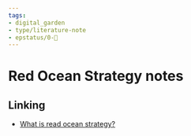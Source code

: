 ```yaml
---
tags: 
- digital_garden
- type/literature-note
- epstatus/0-🌰
---
```

# Red Ocean Strategy notes


## Linking
+ [What is read ocean strategy?](https://harappa.education/harappa-diaries/red-ocean-strategy/)
